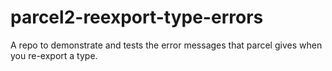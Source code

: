 # parcel2-reexport-type-errors
A repo to demonstrate and tests the error messages that parcel gives when you re-export a type.
